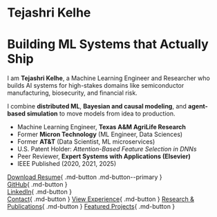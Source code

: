 # Tejashri Kelhe

# Building ML Systems that Actually Ship

I am **Tejashri Kelhe**, a Machine Learning Engineer and Researcher who builds AI systems for high-stakes domains like semiconductor manufacturing, biosecurity, and financial risk.

I combine **distributed ML**, **Bayesian and causal modeling**, and **agent-based simulation** to move models from idea to production.

- Machine Learning Engineer, **Texas A&M AgriLife Research**
- Former **Micron Technology** (ML Engineer, Data Sciences)
- Former **AT&T** (Data Scientist, ML microservices)
- U.S. Patent Holder: *Attention-Based Feature Selection in DNNs*
- Peer Reviewer, **Expert Systems with Applications (Elsevier)**
- IEEE Published (2020, 2021, 2025)

[Download Resume](assets/Tejashri_Kelhe_CV.pdf){ .md-button .md-button--primary }  
[GitHub](https://github.com/tejashrikelhe){ .md-button }  
[LinkedIn](https://www.linkedin.com/in/tejashri-kelhe/){ .md-button }  
[Contact](mailto:tejashri.kelhe@gmail.com){ .md-button }
[View Experience](experience.md){ .md-button }
[Research & Publications](research.md){ .md-button }
[Featured Projects](projects.md){ .md-button }


